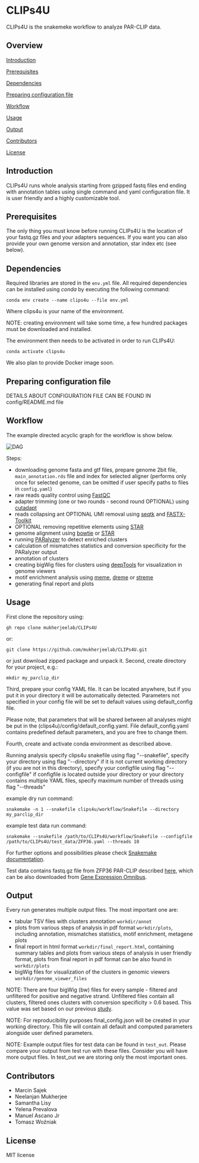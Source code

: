 # CLIPs4U
CLIPs4U is the snakemeke workflow to analyze PAR-CLIP data. 

## Overview

[Introduction](#introduction)

[Prerequisites](#prerequisites)

[Dependencies](#dependencies)

[Preparing configuration file](#preparing_configuration_file)

[Workflow](#workflow)

[Usage](#usage)

[Output](#output)

[Contributors](#contributors)

[License](#license)

## Introduction
CLIPs4U runs whole analysis starting from gzipped fastq files end ending with annotation tables using single command and yaml configuration file. It is user friendly and a highly customizable tool.


## Prerequisites
The only thing you must know before running CLIPs4U is the location of your fastq.gz files and your adapters sequences. If you want you can also provide your own genome version and annotation, star index etc (see below). 

## Dependencies
Required libraries are stored in the `env.yml` file. All required dependencies can be installed using *conda* by executing the following command:
```
conda env create --name clips4u --file env.yml
```
Where clips4u is your name of the environment.

NOTE: creating environment will take some time, a few hundred packages must be downloaded and installed.

The environment then needs to be activated in order to run CLIPs4U:
```
conda activate clips4u
```

We also plan to provide Docker image soon.

## Preparing configuration file
DETAILS ABOUT CONFIGURATION FILE CAN BE FOUND IN config/README.md file


## Workflow

The example directed acyclic graph for the workflow is show below.

![DAG](img/dag.png)

Steps:
* downloading genome fasta and gtf files, prepare genome 2bit file, `main_annotation.rds` file and index for selected aligner (performs only once for selected genome, can be omitted if user specify paths to files in `config.yaml`)
* raw reads quality control using [FastQC](https://www.bioinformatics.babraham.ac.uk/projects/fastqc/)
* adapter trimming (one or two rounds - second round OPTIONAL) using [cutadapt](https://cutadapt.readthedocs.io/en/stable/guide.html)
* reads collapsing ant OPTIONAL UMI removal using [seqtk](https://github.com/lh3/seqtk) and [FASTX-Toolkit](http://hannonlab.cshl.edu/fastx_toolkit/)
* OPTIONAL removing repetitive elements using [STAR](https://raw.githubusercontent.com/alexdobin/STAR/master/doc/STARmanual.pdf)
* genome alignment using [bowtie](https://bowtie-bio.sourceforge.net/index.shtml) or [STAR](https://raw.githubusercontent.com/alexdobin/STAR/master/doc/STARmanual.pdf)
* running [PARalyzer](https://ohlerlab.mdc-berlin.de/files/duke/PARalyzer/README.txt) to detect enriched clusters 
* calculation of mismatches statistics and conversion specificity for the PARalyzer output
* annotation of clusters
* creating bigWig files for clusters using [deepTools](https://deeptools.readthedocs.io/en/develop/) for visualization in genome viewers
* motif enrichment analysis using [meme](https://meme-suite.org/meme/tools/meme), [dreme](https://meme-suite.org/meme/doc/dreme-tutorial.html) or [streme](https://meme-suite.org/meme/doc/streme-tutorial.html)
* generating final report and plots


## Usage
First clone the repository using: 
```
gh repo clone mukherjeelab/CLIPs4U
```
or:
```
git clone https://github.com/mukherjeelab/CLIPs4U.git
```
or just download zipped package and unpack it.
Second, create directory for your project, e.g.:
```
mkdir my_parclip_dir
```

Third, prepare your config YAML file. 
It can be located anywhere, but if you put it in your directory it will be automatically detected.
Parameters not specified in your config file will be set to default values using default_config file.

Please note, that parameters that will be shared between all analyses might be put in the (clips4u)/config/default_config.yaml.
File default_config.yaml contains predefined default parameters, and you are free to change them. 

Fourth, create and activate conda environment as described above.

Running analysis
specify clips4u snakefile using flag "--snakefile",
specify your directory using flag "--directory" if it is not current working directory (if you are not in this directory),
specify your configfile using flag "--configfile" if configfile is located outside your directory or your directory contains multiple YAML files,
specify maximum number of threads using flag "--threads" 

example dry run command:
```
snakemake -n 1 --snakefile clips4u/workflow/Snakefile --directory my_parclip_dir
```
example test data run command:
```
snakemake --snakefile /path/to/CLIPs4U/workflow/Snakefile --configfile /path/to/CLIPs4U/test_data/ZFP36.yaml --threads 10
```
For further options and possibilities please check [Snakemake documentation](https://snakemake.readthedocs.io/en/stable/index.html).

Test data contains fastq.gz file from ZFP36 PAR-CLIP described [here](https://genomebiology.biomedcentral.com/articles/10.1186/gb-2014-15-1-r12), which can be also downloaded from [Gene Expression Omnibus](https://www.ncbi.nlm.nih.gov/geo/query/acc.cgi?acc=GSE53185).

## Output
Every run generates multiple output files. The most important one are:
* tabular TSV files with clusters annotation `workdir/annot`
* plots from various steps of analysis in pdf format `workdir/plots`, including annotation, mismatches statistics, motif enrichment, metagene plots
* final report in html format `workdir/final_report.html`, containing summary tables and plots from various steps of analysis in user friendly format, plots from final report in pdf format can be also found in `workdir/plots`
* bigWig files for visualization of the clusters in genomic viewers `workdir/genome_viewer_files`

NOTE: There are four bigWig (bw) files for every sample - filtered and unfiltered for positive and negative strand. Unfiltered files contain all clusters, filtered ones clusters with conversion specificity > 0.6 based. This value was set based on our previous [study](https://academic.oup.com/nar/article/47/2/570/5230955).


NOTE: For reproducibility purposes final_config.json will be created in your working directory. This file will contain all default and computed parameters alongside user defined parameters.

NOTE: Example output files for test data can be found in `test_out`. Please compare your output from test run with these files. Consider you will have more output files. In test_out we are storing only the most important ones.

## Contributors
* Marcin Sajek
* Neelanjan Mukherjee
* Samantha Lisy
* Yelena Prevalova
* Manuel Ascano Jr
* Tomasz Woźniak


## License
MIT license
